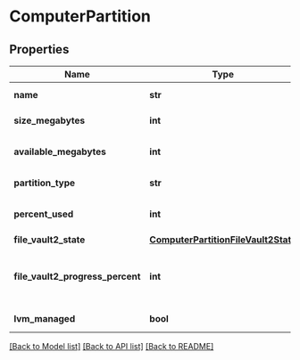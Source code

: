 # ComputerPartition

## Properties
Name | Type | Description | Notes
------------ | ------------- | ------------- | -------------
**name** | **str** |  | [optional] [readonly] 
**size_megabytes** | **int** | Partition Size in MB. | [optional] [readonly] 
**available_megabytes** | **int** | Available space in MB. | [optional] [readonly] 
**partition_type** | **str** |  | [optional] [readonly] 
**percent_used** | **int** | Percentage of space used. | [optional] [readonly] 
**file_vault2_state** | [**ComputerPartitionFileVault2State**](ComputerPartitionFileVault2State.md) |  | [optional] 
**file_vault2_progress_percent** | **int** | Percentage progress of current FileVault 2 operation. | [optional] 
**lvm_managed** | **bool** |  | [optional] [readonly] 

[[Back to Model list]](../README.md#documentation-for-models) [[Back to API list]](../README.md#documentation-for-api-endpoints) [[Back to README]](../README.md)



